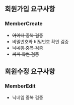 ## 회원가입 요구사항

### MemberCreate
* ~~아이디 중복 검증~~
* 비밀번호와 비밀번호 확인 검증
* ~~닉네임 중복 검증~~
* ~~싸피 학번 검증~~

## 회원수정 요구사항

### MemberEdit
* 닉네임 중복 검증
